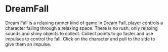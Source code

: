 # DreamFall
Dream Fall is a relaxing runner kind of game
In Dream Fall, player controls a character falling through a relaxing space. There is no rush, only relaxing sounds and shiny objects to collect. 
Collect points to go faster and use impulses to control the fall.
Click on the character and pull to the side to give them an impulse.
